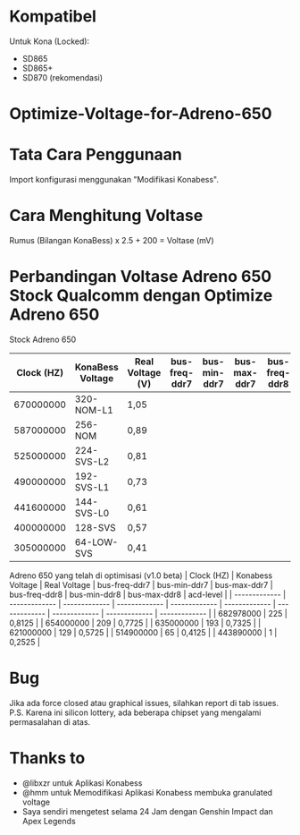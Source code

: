 # Kompatibel
Untuk Kona (Locked):
- SD865
- SD865+
- SD870 (rekomendasi)

# Optimize-Voltage-for-Adreno-650

# Tata Cara Penggunaan
Import konfigurasi menggunakan "Modifikasi Konabess".

# Cara Menghitung Voltase
Rumus
(Bilangan KonaBess) x 2.5 + 200 = Voltase (mV)

# Perbandingan Voltase Adreno 650 Stock Qualcomm dengan Optimize Adreno 650

Stock Adreno 650

| Clock (HZ)  | KonaBess Voltage | Real Voltage (V) | bus-freq-ddr7 | bus-min-ddr7 | bus-max-ddr7 | bus-freq-ddr8 | bus-min-ddr8 | bus-max-ddr8 | acd-level |
| ------------- | ------------- | ------------- | ------------- | ------------- | ------------- | ------------- | ------------- | ------------- | ------------- |
| 670000000 | 320-NOM-L1  | 1,05  |
| 587000000 | 256-NOM | 0,89  |
| 525000000 | 224-SVS-L2 | 0,81  |
| 490000000 | 192-SVS-L1 | 0,73 |
| 441600000 | 144-SVS-L0 | 0,61 |
| 400000000 | 128-SVS  | 0,57 |
| 305000000 | 64-LOW-SVS | 0,41 |

Adreno 650 yang telah di optimisasi (v1.0 beta)
| Clock (HZ)  | Konabess Voltage | Real Voltage | bus-freq-ddr7 | bus-min-ddr7 | bus-max-ddr7 | bus-freq-ddr8 | bus-min-ddr8 | bus-max-ddr8 | acd-level |
| ------------- | ------------- | ------------- | ------------- | ------------- | ------------- | ------------- | ------------- | ------------- | ------------- |
| 682978000 | 225 | 0,8125 |
| 654000000 | 209 | 0,7725 |
| 635000000 | 193 | 0,7325 |
| 621000000 | 129 | 0,5725 |
| 514900000 | 65 | 0,4125 |
| 443890000 | 1 | 0,2525 |

# Bug
Jika ada force closed atau graphical issues, silahkan report di tab issues.
P.S. Karena ini silicon lottery, ada beberapa chipset yang mengalami permasalahan di atas.

# Thanks to
* @libxzr untuk Aplikasi Konabess
* @hmm untuk Memodifikasi Aplikasi Konabess membuka granulated voltage
* Saya sendiri mengetest selama 24 Jam dengan Genshin Impact dan Apex Legends





